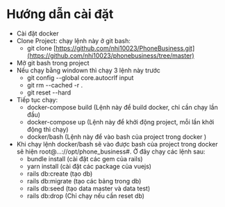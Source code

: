 # Hướng dẫn cài đặt

- Cài đặt docker
- Clone Project: chạy lệnh này ở git bash:
    - git clone [https://github.com/nhi10023/PhoneBusiness.git](https://github.com/nhi10023/phonebusiness/tree/master)
- Mở git bash trong project
- Nếu chạy bằng windown thì chạy 3 lệnh này trước
    - git config --global core.autocrlf input
    - git rm --cached -r .
    - git reset --hard
- Tiếp tục chạy:
    - docker-compose build (Lệnh này để build docker, chỉ cần chạy lần đầu)
    - docker-compose up (Lệnh này để khởi động project, mỗi lần khởi động thì chạy)
    - docker/bash (Lệnh này để vào bash của project trong docker )
- Khi chạy lệnh docker/bash sẽ vào được bash của project trong docker sẽ hiện root@...://opt/phone_business#. Ở đây chạy các lệnh sau:
    - bundle install (cài đặt các gem của rails)
    - yarn install (cài đặt các package của vuejs)
    - rails db:create (tạo db)
    - rails db:migrate (tạo các bảng trong db)
    - rails db:seed (tạo data master và data test)
    - rails db:drop (Chỉ chạy nếu cần reset db)
